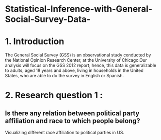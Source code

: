 # Statistical-Inference-with-General-Social-Survey-Data-
# 1. Introduction
The General Social Survey (GSS) is an observational study conducted by the National Opinion Research Center, at the University of Chicago.Our analysis will focus on the GSS 2012 report; hence, this data is generalizable to adults, aged 18 years and above, living in households in the United States, who are able to do the survey in English or Spanish.

# 2. Research question 1 :
## Is there any relation between political party affiliation and race to which people belong?
 
Visualizing different race affiliation to political parties in US.
